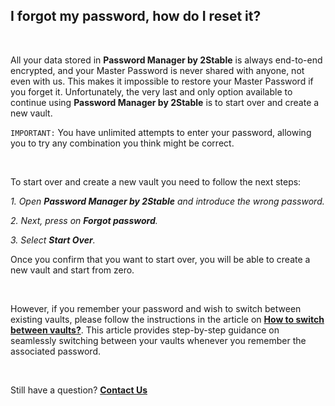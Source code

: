 <!-- 
---
title: I forgot my password, how do I reset it?
--- 
-->

## **I forgot my password, how do I reset it?**

<br />

All your data stored in **Password Manager by 2Stable** is always end-to-end encrypted, and your Master Password is never shared with anyone, not even with us. This makes it impossible to restore your Master Password if you forget it. Unfortunately, the very last and only option available to continue using **Password Manager by 2Stable** is to start over and create a new vault.

`IMPORTANT:` You have unlimited attempts to enter your password, allowing you to try any combination you think might be correct.

<br />

To start over and create a new vault you need to follow the next steps:

*1. Open **Password Manager by 2Stable** and introduce the wrong password.*

*2. Next, press on **Forgot password**.*

*3. Select **Start Over**.*

Once you confirm that you want to start over, you will be able to create a new vault and start from zero.

<br />

However, if you remember your password and wish to switch between existing vaults, please follow the instructions in the article on [**How to switch between vaults?**](passwords://faq?question=0003). This article provides step-by-step guidance on seamlessly switching between your vaults whenever you remember the associated password.

<br />

Still have a question?
[**Contact Us**](passwords://contact?subject=I%20forgot%20my%20password%2C%20how%20do%20I%20reset%20it%3F)
